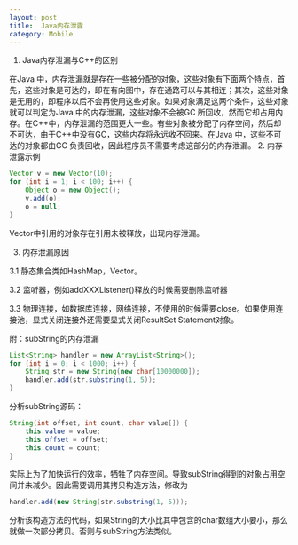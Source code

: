 ```yaml
---
layout: post
title:  Java内存泄露
category: Mobile
---
```


1. Java内存泄漏与C++的区别

在Java 中，内存泄漏就是存在一些被分配的对象，这些对象有下面两个特点，首先，这些对象是可达的，即在有向图中，存在通路可以与其相连；其次，这些对象是无用的，即程序以后不会再使用这些对象。如果对象满足这两个条件，这些对象就可以判定为Java 中的内存泄漏，这些对象不会被GC 所回收，然而它却占用内存。在C++中，内存泄漏的范围更大一些。有些对象被分配了内存空间，然后却不可达，由于C++中没有GC，这些内存将永远收不回来。在Java 中，这些不可达的对象都由GC 负责回收，因此程序员不需要考虑这部分的内存泄漏。
2. 内存泄露示例

```java
Vector v = new Vector(10);  
for (int i = 1; i < 100; i++) {  
    Object o = new Object();  
    v.add(o);  
    o = null;  
}
```

Vector中引用的对象存在引用未被释放，出现内存泄漏。

3. 内存泄漏原因

3.1 静态集合类如HashMap，Vector。

3.2 监听器，例如addXXXListener()释放的时候需要删除监听器

3.3 物理连接，如数据库连接，网络连接，不使用的时候需要close。如果使用连接池，显式关闭连接外还需要显式关闭ResultSet Statement对象。

附：subString的内存泄漏

```java
List<String> handler = new ArrayList<String>();  
for (int i = 0; i < 1000; i++) {  
    String str = new String(new char[10000000]);  
    handler.add(str.substring(1, 5));  
}
```

分析subString源码：

```java
String(int offset, int count, char value[]) {  
    this.value = value;  
    this.offset = offset;  
    this.count = count;  
}
```

实际上为了加快运行的效率，牺牲了内存空间。导致subString得到的对象占用空间并未减少。因此需要调用其拷贝构造方法，修改为

```java
handler.add(new String(str.substring(1, 5))); 
```

分析该构造方法的代码，如果String的大小比其中包含的char数组大小要小，那么就做一次部分拷贝。否则与subString方法类似。
